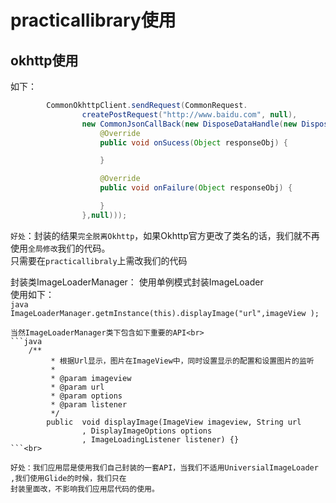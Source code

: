 practicallibrary使用
===
okhttp使用
-------
如下：
```Java
        CommonOkhttpClient.sendRequest(CommonRequest.
                createPostRequest("http://www.baidu.com", null),
                new CommonJsonCallBack(new DisposeDataHandle(new DisposeDataListener() {
                    @Override
                    public void onSucess(Object responseObj) {

                    }

                    @Override
                    public void onFailure(Object responseObj) {

                    }
                },null)));
```
`好处`：封装的结果`完全脱离Okhttp`，如果Okhttp官方更改了类名的话，我们就不再使用`全局修改`我们的代码。<br>
        只需要在`practicallibraly`上需改我们的代码<br>


封装类ImageLoaderManager：
    使用单例模式封装ImageLoader
    <br>使用如下：<br>
    ```java
        ImageLoaderManager.getmInstance(this).displayImage("url",imageView );
    ```<br>

    当然ImageLoaderManager类下包含如下重要的API<br>
    ```java
        /**
             * 根据Url显示，图片在ImageView中，同时设置显示的配置和设置图片的监听
             *
             * @param imageview
             * @param url
             * @param options
             * @param listener
             */
            public  void displayImage(ImageView imageview, String url
                    , DisplayImageOptions options
                    , ImageLoadingListener listener) {}
    ```<br>

    好处：我们应用层是使用我们自己封装的一套API，当我们不适用UniversialImageLoader ,我们使用Glide的时候，我们只在
    封装里面改，不影响我们应用层代码的使用。